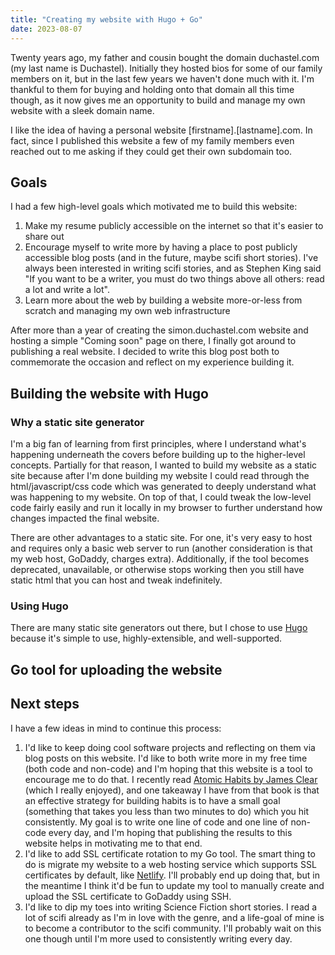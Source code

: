 ```yaml
---
title: "Creating my website with Hugo + Go"
date: 2023-08-07
---
```


Twenty years ago, my father and cousin bought the domain duchastel.com (my last name is Duchastel). Initially they hosted bios for some of our family members on it, but in the last few years we haven't done much with it. I'm thankful to them for buying and holding onto that domain all this time though, as it now gives me an opportunity to build and manage my own website with a sleek domain name.

I like the idea of having a personal website [firstname].[lastname].com. In fact, since I published this website a few of my family members even reached out to me asking if they could get their own subdomain too.

## Goals

I had a few high-level goals which motivated me to build this website:

1. Make my resume publicly accessible on the internet so that it's easier to share out
2. Encourage myself to write more by having a place to post publicly accessible blog posts (and in the future, maybe scifi short stories). I've always been interested in writing scifi stories, and as Stephen King said "If you want to be a writer, you must do two things above all others: read a lot and write a lot".
3. Learn more about the web by building a website more-or-less from scratch and managing my own web infrastructure

After more than a year of creating the simon.duchastel.com website and hosting a simple "Coming soon" page on there, I finally got around to publishing a real website. I decided to write this blog post both to commemorate the occasion and reflect on my experience building it.

## Building the website with Hugo

### Why a static site generator

I'm a big fan of learning from first principles, where I understand what's happening underneath the covers before building up to the higher-level concepts. Partially for that reason, I wanted to build my website as a static site because after I'm done building my website I could read through the html/javascript/css code which was generated to deeply understand what was happening to my website. On top of that, I could tweak the low-level code fairly easily and run it locally in my browser to further understand how changes impacted the final website.

There are other advantages to a static site. For one, it's very easy to host and requires only a basic web server to run (another consideration is that my web host, GoDaddy, charges extra). Additionally, if the tool becomes deprecated, unavailable, or otherwise stops working then you still have static html that you can host and tweak indefinitely.

### Using Hugo

There are many static site generators out there, but I chose to use [Hugo](https://gohugo.io) because it's simple to use, highly-extensible, and well-supported.


## Go tool for uploading the website


## Next steps

I have a few ideas in mind to continue this process:

1. I'd like to keep doing cool software projects and reflecting on them via blog posts on this website. I'd like to both write more in my free time (both code and non-code) and I'm hoping that this website is a tool to encourage me to do that. I recently read [Atomic Habits by James Clear](https://jamesclear.com/atomic-habits) (which I really enjoyed), and one takeaway I have from that book is that an effective strategy for building habits is to have a small goal (something that takes you less than two minutes to do) which you hit consistently. My goal is to write one line of code and one line of non-code every day, and I'm hoping that publishing the results to this website helps in motivating me to that end.
2. I'd like to add SSL certificate rotation to my Go tool. The smart thing to do is migrate my website to a web hosting service which supports SSL certificates by default, like [Netlify](https://www.netlify.com). I'll probably end up doing that, but in the meantime I think it'd be fun to update my tool to manually create and upload the SSL certificate to GoDaddy using SSH.
3. I'd like to dip my toes into writing Science Fiction short stories. I read a lot of scifi already as I'm in love with the genre, and a life-goal of mine is to become a contributor to the scifi community. I'll probably wait on this one though until I'm more used to consistently writing every day.